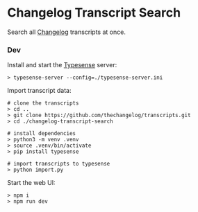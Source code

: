 # Changelog Transcript Search

Search all [Changelog](https://changelog.com/) transcripts at once.


### Dev

Install and start the [Typesense](https://typesense.org/) server:
```shell
> typesense-server --config=./typesense-server.ini
```

Import transcript data:
```shell
# clone the transcripts
> cd ..
> git clone https://github.com/thechangelog/transcripts.git
> cd ./changelog-transcript-search

# install dependencies
> python3 -m venv .venv
> source .venv/bin/activate
> pip install typesense

# import transcripts to typesense
> python import.py
```

Start the web UI:
```shell
> npm i
> npm run dev
```
